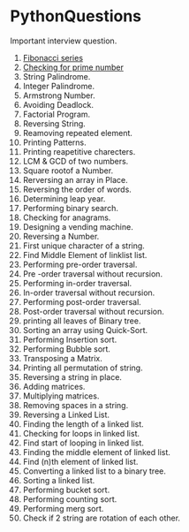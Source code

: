 # PythonQuestions
Important interview question.

1. [Fibonacci series](https://github.com/s4shantanu/PythonQuestions/blob/main/Fibonacci_series.py)
2. [Checking for prime number](https://github.com/s4shantanu/PythonQuestions/blob/main/Prime_number.py)
3. String Palindrome.
4. Integer Palindrome.
5. Armstrong Number.
6. Avoiding Deadlock.
7. Factorial Program.
8. Reversing String.
9. Reamoving repeated element.
10. Printing Patterns.
11. Printing reapetitive charecters.
12. LCM & GCD of two numbers.
13. Square rootof a Number.
14. Rerversing an array in Place.
15. Reversing the order of words.
16. Determining leap year.
17. Performing binary search.
18. Checking for anagrams.
19. Designing a vending machine.
20. Reversing a Number.
21. First unique character of a string.
22. Find Middle Element of linklist list.
23. Performing pre-order traversal.
24. Pre -order traversal without recursion.
25. Performing in-order traversal.
26. In-order traversal without recursion.
27. Performing post-order traversal.
28. Post-order traversal without recursion.
29. printing all leaves of Binary tree.
30. Sorting an array using Quick-Sort.
31. Performing Insertion sort.
32. Performing Bubble sort.
33. Transposing a Matrix.
34. Printing all permutation of string.
35. Reversing a string in place.
36. Adding matrices.
37. Multiplying matrices.
38. Removing spaces in a string.
39. Reversing a Linked List.
40. Finding the length of a linked list.
41. Checking for loops in linked list.
42. Find start of looping in linked list.
43. Finding the middle element of linked list.
44. Find (n)th element of linked list.
45. Converting a linked list to a binary tree.
46. Sorting a linked list.
47. Performing bucket sort.
48. Performing counting sort.
49. Performing merg sort.
50. Check if 2 string are rotation of each other.
